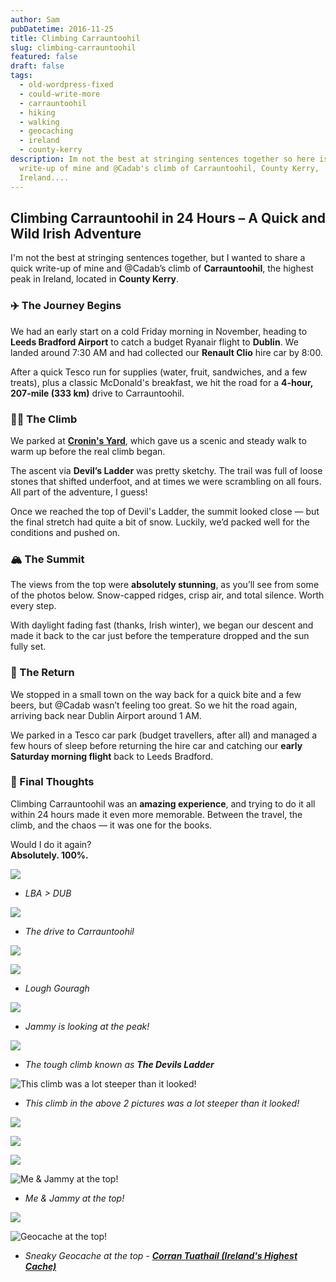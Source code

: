 ```yaml
---
author: Sam
pubDatetime: 2016-11-25
title: Climbing Carrauntoohil
slug: climbing-carrauntoohil
featured: false
draft: false
tags:
  - old-wordpress-fixed
  - could-write-more
  - carrauntoohil
  - hiking
  - walking
  - geocaching
  - ireland
  - county-kerry
description: Im not the best at stringing sentences together so here is a little
  write-up of mine and @Cadab's climb of Carrauntoohil, County Kerry,
  Ireland....
---
```

## Climbing Carrauntoohil in 24 Hours – A Quick and Wild Irish Adventure

I'm not the best at stringing sentences together, but I wanted to share a quick write-up of mine and @Cadab’s climb of **Carrauntoohil**, the highest peak in Ireland, located in **County Kerry**.

### ✈️ The Journey Begins

We had an early start on a cold Friday morning in November, heading to **Leeds Bradford Airport** to catch a budget Ryanair flight to **Dublin**. We landed around 7:30 AM and had collected our **Renault Clio** hire car by 8:00.

After a quick Tesco run for supplies (water, fruit, sandwiches, and a few treats), plus a classic McDonald's breakfast, we hit the road for a **4-hour, 207-mile (333 km)** drive to Carrauntoohil.

### 🚶‍♂️ The Climb

We parked at [**Cronin's Yard**](https://maps.app.goo.gl/ztysBVPr7aiK3zdR9), which gave us a scenic and steady walk to warm up before the real climb began.

The ascent via **Devil’s Ladder** was pretty sketchy. The trail was full of loose stones that shifted underfoot, and at times we were scrambling on all fours. All part of the adventure, I guess!

Once we reached the top of Devil's Ladder, the summit looked close — but the final stretch had quite a bit of snow. Luckily, we’d packed well for the conditions and pushed on.

### 🏔 The Summit

The views from the top were **absolutely stunning**, as you’ll see from some of the photos below. Snow-capped ridges, crisp air, and total silence. Worth every step.

With daylight fading fast (thanks, Irish winter), we began our descent and made it back to the car just before the temperature dropped and the sun fully set.

### 🍻 The Return

We stopped in a small town on the way back for a quick bite and a few beers, but @Cadab wasn’t feeling too great. So we hit the road again, arriving back near Dublin Airport around 1 AM.

We parked in a Tesco car park (budget travellers, after all) and managed a few hours of sleep before returning the hire car and catching our **early Saturday morning flight** back to Leeds Bradford.

### 🙌 Final Thoughts

Climbing Carrauntoohil was an **amazing experience**, and trying to do it all within 24 hours made it even more memorable. Between the travel, the climb, and the chaos — it was one for the books.

Would I do it again?  
**Absolutely. 100%.**

![](/assets/2016/2016-11-25-climbing-carauntoohil-IMG_6105.JPG)

*   _LBA > DUB_
    

![](/assets/2016/2016-11-25-climbing-carauntoohil-IMG_6110.JPG)

*   _The drive to Carrauntoohil_
    

![](/assets/2016/2016-11-25-climbing-carauntoohil-IMG_6114.JPG)

![](/assets/2016/2016-11-25-climbing-carauntoohil-IMG_6120.JPG)

*   _Lough Gouragh_
    

![](/assets/2016/2016-11-25-climbing-carauntoohil-IMG_6118.JPG)

*   _Jammy is looking at the peak!_
    

![](/assets/2016/2016-11-25-climbing-carauntoohil_31252898045_o.jpg)

*   _The tough climb known as_ **_The Devils Ladder_**
    

![This climb was a lot steeper than it looked!](/assets/2016/2016-11-25-climbing-carauntoohil-IMG_6126.JPG)

*   _This climb in the above 2 pictures was a lot steeper than it looked!_
    

![](/assets/2016/2016-11-25-climbing-carauntoohil-IMG_6131.JPG)

![](/assets/2016/2016-11-25-climbing-carauntoohil-IMG_6129.JPG)

![](/assets/2016/2016-11-25-climbing-carauntoohil-IMG_6153.JPG)

![Me & Jammy at the top!](/assets/2016/2016-11-25-climbing-carauntoohil-IMG_6145.JPG)

*   _Me & Jammy at the top!_
    

![](/assets/2016/2016-11-25-climbing-carauntoohil-IMG_6133.JPG)

![Geocache at the top!](/assets/2016/2016-11-25-climbing-carauntoohil-IMG_6142.JPG)

*   _Sneaky Geocache at the top -_ [**_Corran Tuathail (Ireland's Highest Cache)_**](https://coord.info/GCJ39P)